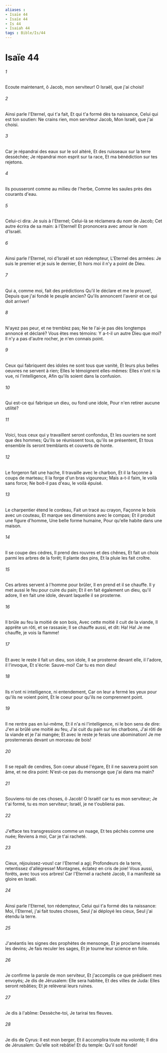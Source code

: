 ```yaml
---
aliases : 
- Isaïe 44
- Isaïe 44
- Is 44
- Isaiah 44
tags : Bible/Is/44
---
```


# Isaïe 44

###### 1
Ecoute maintenant, ô Jacob, mon serviteur! O Israël, que j'ai choisi!
###### 2
Ainsi parle l'Eternel, qui t'a fait, Et qui t'a formé dès ta naissance, Celui qui est ton soutien: Ne crains rien, mon serviteur Jacob, Mon Israël, que j'ai choisi.
###### 3
Car je répandrai des eaux sur le sol altéré, Et des ruisseaux sur la terre desséchée; Je répandrai mon esprit sur ta race, Et ma bénédiction sur tes rejetons.
###### 4
Ils pousseront comme au milieu de l'herbe, Comme les saules près des courants d'eau.
###### 5
Celui-ci dira: Je suis à l'Eternel; Celui-là se réclamera du nom de Jacob; Cet autre écrira de sa main: à l'Eternel! Et prononcera avec amour le nom d'Israël.
###### 6
Ainsi parle l'Eternel, roi d'Israël et son rédempteur, L'Eternel des armées: Je suis le premier et je suis le dernier, Et hors moi il n'y a point de Dieu.
###### 7
Qui a, comme moi, fait des prédictions Qu'il le déclare et me le prouve!, Depuis que j'ai fondé le peuple ancien? Qu'ils annoncent l'avenir et ce qui doit arriver!
###### 8
N'ayez pas peur, et ne tremblez pas; Ne te l'ai-je pas dès longtemps annoncé et déclaré? Vous êtes mes témoins: Y a-t-il un autre Dieu que moi? Il n'y a pas d'autre rocher, je n'en connais point.
###### 9
Ceux qui fabriquent des idoles ne sont tous que vanité, Et leurs plus belles oeuvres ne servent à rien; Elles le témoignent elles-mêmes: Elles n'ont ni la vue, ni l'intelligence, Afin qu'ils soient dans la confusion.
###### 10
Qui est-ce qui fabrique un dieu, ou fond une idole, Pour n'en retirer aucune utilité?
###### 11
Voici, tous ceux qui y travaillent seront confondus, Et les ouvriers ne sont que des hommes; Qu'ils se réunissent tous, qu'ils se présentent, Et tous ensemble ils seront tremblants et couverts de honte.
###### 12
Le forgeron fait une hache, Il travaille avec le charbon, Et il la façonne à coups de marteau; Il la forge d'un bras vigoureux; Mais a-t-il faim, le voilà sans force; Ne boit-il pas d'eau, le voilà épuisé.
###### 13
Le charpentier étend le cordeau, Fait un tracé au crayon, Façonne le bois avec un couteau, Et marque ses dimensions avec le compas; Et il produit une figure d'homme, Une belle forme humaine, Pour qu'elle habite dans une maison.
###### 14
Il se coupe des cèdres, Il prend des rouvres et des chênes, Et fait un choix parmi les arbres de la forêt; Il plante des pins, Et la pluie les fait croître.
###### 15
Ces arbres servent à l'homme pour brûler, Il en prend et il se chauffe. Il y met aussi le feu pour cuire du pain; Et il en fait également un dieu, qu'il adore, Il en fait une idole, devant laquelle il se prosterne.
###### 16
Il brûle au feu la moitié de son bois, Avec cette moitié il cuit de la viande, Il apprête un rôti, et se rassasie; Il se chauffe aussi, et dit: Ha! Ha! Je me chauffe, je vois la flamme!
###### 17
Et avec le reste il fait un dieu, son idole, Il se prosterne devant elle, il l'adore, il l'invoque, Et s'écrie: Sauve-moi! Car tu es mon dieu!
###### 18
Ils n'ont ni intelligence, ni entendement, Car on leur a fermé les yeux pour qu'ils ne voient point, Et le coeur pour qu'ils ne comprennent point.
###### 19
Il ne rentre pas en lui-même, Et il n'a ni l'intelligence, ni le bon sens de dire: J'en ai brûlé une moitié au feu, J'ai cuit du pain sur les charbons, J'ai rôti de la viande et je l'ai mangée; Et avec le reste je ferais une abomination! Je me prosternerais devant un morceau de bois!
###### 20
Il se repaît de cendres, Son coeur abusé l'égare, Et il ne sauvera point son âme, et ne dira point: N'est-ce pas du mensonge que j'ai dans ma main?
###### 21
Souviens-toi de ces choses, ô Jacob! O Israël! car tu es mon serviteur; Je t'ai formé, tu es mon serviteur; Israël, je ne t'oublierai pas.
###### 22
J'efface tes transgressions comme un nuage, Et tes péchés comme une nuée; Reviens à moi, Car je t'ai racheté.
###### 23
Cieux, réjouissez-vous! car l'Eternel a agi; Profondeurs de la terre, retentissez d'allégresse! Montagnes, éclatez en cris de joie! Vous aussi, forêts, avec tous vos arbres! Car l'Eternel a racheté Jacob, Il a manifesté sa gloire en Israël.
###### 24
Ainsi parle l'Eternel, ton rédempteur, Celui qui t'a formé dès ta naissance: Moi, l'Eternel, j'ai fait toutes choses, Seul j'ai déployé les cieux, Seul j'ai étendu la terre.
###### 25
J'anéantis les signes des prophètes de mensonge, Et je proclame insensés les devins; Je fais reculer les sages, Et je tourne leur science en folie.
###### 26
Je confirme la parole de mon serviteur, Et j'accomplis ce que prédisent mes envoyés; Je dis de Jérusalem: Elle sera habitée, Et des villes de Juda: Elles seront rebâties; Et je relèverai leurs ruines.
###### 27
Je dis à l'abîme: Dessèche-toi, Je tarirai tes fleuves.
###### 28
Je dis de Cyrus: Il est mon berger, Et il accomplira toute ma volonté; Il dira de Jérusalem: Qu'elle soit rebâtie! Et du temple: Qu'il soit fondé!
